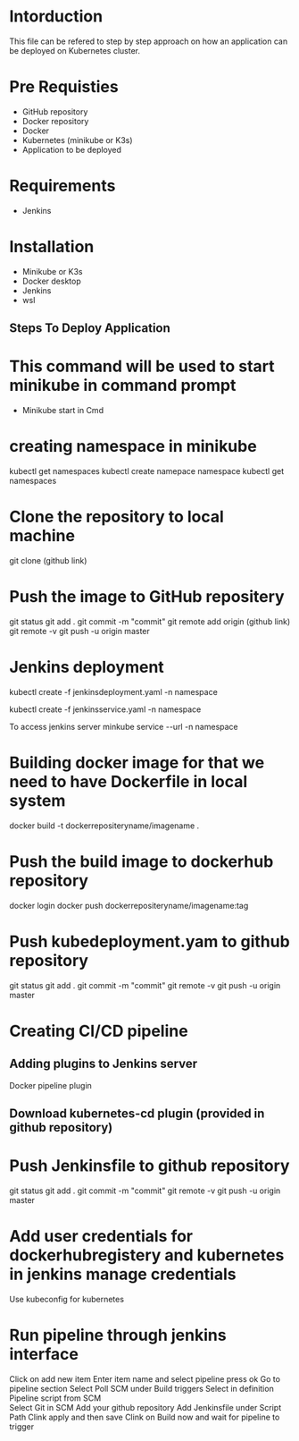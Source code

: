 # Intorduction
This file can be refered to step by step approach on how an application can be deployed on Kubernetes cluster.

# Pre Requisties
* GitHub repository
* Docker repository
* Docker
* Kubernetes (minikube or K3s)
* Application to be deployed

# Requirements
* Jenkins

# Installation 
* Minikube or K3s
* Docker desktop
* Jenkins
* wsl

## Steps To Deploy Application
# This command will be used to start minikube in command prompt
 * Minikube start in Cmd
# creating namespace in minikube
 kubectl get namespaces
 kubectl create namepace namespace
 kubectl get namespaces
# Clone the repository to local machine
 git clone (github link)
# Push the image to GitHub repositery
 git status
 git add .
 git commit -m "commit"
 git remote add origin (github link)
 git remote -v
 git push -u origin master
# Jenkins deployment

kubectl create -f jenkinsdeployment.yaml -n namespace

kubectl create -f jenkinsservice.yaml -n namespace

To access jenkins server
minkube service --url -n namespace


# Building docker image for that we need to have Dockerfile in local system
 docker build -t dockerrepositeryname/imagename .
 
# Push the build image to dockerhub repository
 docker login
 docker push dockerrepositeryname/imagename:tag
 
# Push kubedeployment.yam to github repository
 git status
 git add .
 git commit -m "commit"
 git remote -v
 git push -u origin master
 
 # Creating CI/CD pipeline
## Adding plugins to Jenkins server
 Docker pipeline plugin
## Download kubernetes-cd plugin (provided in github repository)

# Push Jenkinsfile to github repository
 git status
 git add .
 git commit -m "commit"
 git remote -v
 git push -u origin master
 
# Add user credentials for dockerhubregistery and kubernetes in jenkins manage credentials
  Use kubeconfig for kubernetes

# Run pipeline through jenkins interface
 Click on add new item
 Enter item name and select pipeline press ok
 Go to pipeline section
 Select Poll SCM under Build triggers
 Select in definition Pipeline script from SCM  
 Select Git in SCM
 Add your github repository
 Add Jenkinsfile under Script Path
 Clink apply and then save
 Clink on Build now and wait for pipeline to trigger
 
 

 
 

 
  
  



